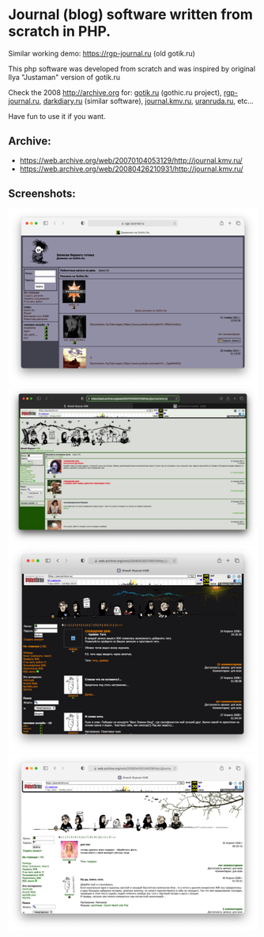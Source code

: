 # Journal (blog) software written from scratch in PHP.

Similar working demo: https://rgp-journal.ru (old gotik.ru)

This php software was developed from scratch and was inspired by original Ilya "Justaman" version of gotik.ru 

Check the 2008 http://archive.org for: [gotik.ru](https://web.archive.org/web/2008*/gotik.ru) (gothic.ru project), [rgp-journal.ru](https://web.archive.org/web/2008*/rgp-journal.ru), [darkdiary.ru](https://web.archive.org/web/2008*/darkdiary.ru) (similar software), [journal.kmv.ru](https://web.archive.org/web/2008*/journal.kmv.ru), [uranruda.ru](https://web.archive.org/web/2008*/uranruda.ru), etc...

Have fun to use it if you want.

## Archive: 

* https://web.archive.org/web/20070104053129/http://journal.kmv.ru/
* https://web.archive.org/web/20080426210931/http://journal.kmv.ru/

## Screenshots:

<img src="https://raw.githubusercontent.com/matveynator/journal/master/screenshot-01.png" width="600"> <img src="https://raw.githubusercontent.com/matveynator/journal/master/screenshot-02.jpg" width="600"> <img src="https://raw.githubusercontent.com/matveynator/journal/master/screenshot-03.png" width="600"> <img src="https://raw.githubusercontent.com/matveynator/journal/master/screenshot-04.png" width="600">


